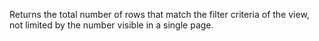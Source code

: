  Returns the total number of rows that match the filter criteria of the view, not limited by the number visible in a single page.